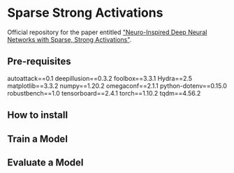 # Sparse Strong Activations

Official repository for the paper entitled ["Neuro-Inspired Deep Neural Networks with Sparse, Strong Activations"](https://arxiv.org/abs/2202.13074 "Metehan Cekic, Can Bakiskan, Upamanyu Madhow"). 

## Pre-requisites

autoattack==0.1
deepillusion==0.3.2
foolbox==3.3.1
Hydra==2.5
matplotlib==3.3.2
numpy==1.20.2
omegaconf==2.1.1
python-dotenv==0.15.0
robustbench==1.0
tensorboard==2.4.1
torch==1.10.2
tqdm==4.56.2



## How to install

## Train a Model

## Evaluate a Model

